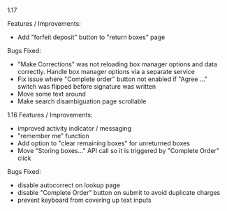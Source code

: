 1.17

Features / Improvements:
 - Add "forfeit deposit" button to "return boxes" page 
 
Bugs Fixed:
 - "Make Corrections" was not reloading box manager options and data correctly. Handle box manager options via a separate service
 - Fix issue where "Complete order" button not enabled if "Agree ..." switch was flipped before signature was written
 - Move some text around
 - Make search disambiguation page scrollable

1.16
Features / Improvements:
 - improved activity indicator / messaging
 - "remember me" function
 - Add option to "clear remaining boxes" for unreturned boxes
 - Move "Storing boxes..." API call so it is triggered by "Complete Order" click 

Bugs Fixed:
 - disable autocorrect on lookup page
 - disable "Complete Order" button on submit to avoid duplicate charges
 - prevent keyboard from covering up text inputs